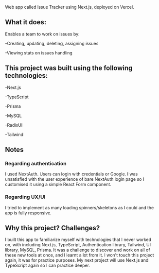 Web app called Issue Tracker using Next.js, deployed on Vercel.

## What it does:
Enables a team to work on issues by:

-Creating, updating, deleting, assigning issues

-Viewing stats on issues handling

## This project was built using the following technologies:

-Next.js

-TypeScript

-Prisma

-MySQL

-RadixUI

-Tailwind

## Notes

### Regarding authentication

I used NextAuth. 
Users can login with credentials or Google.
I was unsatisfied with the user experience of bare NextAuth login page so I customised it using a simple React Form component.

### Regarding UX/UI

I tried to implement as many loading spinners/skeletons as I could and the app is fully responsive.

## Why this project? Challenges?

I built this app to familiarize myself with technologies that I never worked on, with including Next.js, TypeScript, Authentication library, Tailwind, UI library, MySQL, Prisma.
It was a challenge to discover and work on all of these new tools at once, and I learnt a lot from it.
I won't touch this project again, it was for practice purposes.
My next project will use Next.js and TypeScript again so I can practice deeper.



